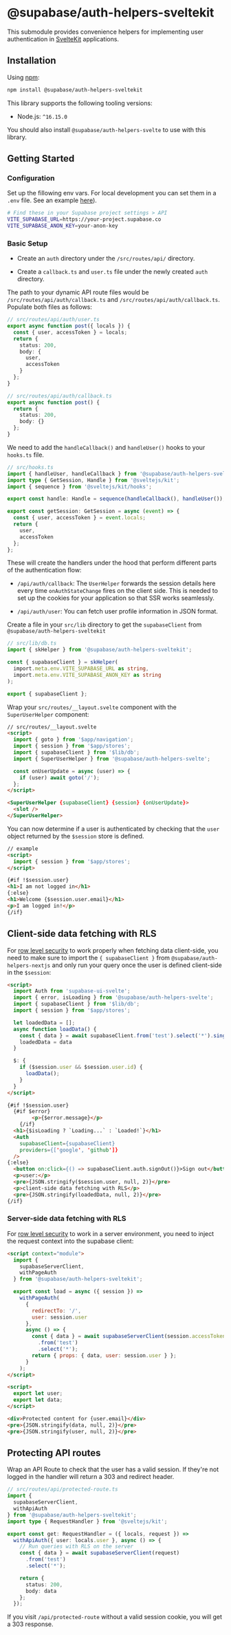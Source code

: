 # @supabase/auth-helpers-sveltekit

This submodule provides convenience helpers for implementing user authentication in [SvelteKit](https://kit.svelte.dev/) applications.

## Installation

Using [npm](https://npmjs.org):

```sh
npm install @supabase/auth-helpers-sveltekit
```

This library supports the following tooling versions:

- Node.js: `^16.15.0`

You should also install `@supabase/auth-helpers-svelte` to use with this library.

## Getting Started

### Configuration

Set up the fillowing env vars. For local development you can set them in a `.env` file. See an example [here](../../examples/sveltekit/example.env)).

```bash
# Find these in your Supabase project settings > API
VITE_SUPABASE_URL=https://your-project.supabase.co
VITE_SUPABASE_ANON_KEY=your-anon-key
```

### Basic Setup

- Create an `auth` directory under the `/src/routes/api/` directory.

- Create a `callback.ts` and `user.ts` file under the newly created `auth` directory.

The path to your dynamic API route files would be `/src/routes/api/auth/callback.ts` and `/src/routes/api/auth/callback.ts`. Populate both files as follows:

```ts
// src/routes/api/auth/user.ts
export async function post({ locals }) {
  const { user, accessToken } = locals;
  return {
    status: 200,
    body: {
      user,
      accessToken
    }
  };
}
```

```ts
// src/routes/api/auth/callback.ts
export async function post() {
  return {
    status: 200,
    body: {}
  };
}
```

We need to add the `handleCallback()` and `handleUser()` hooks to your `hooks.ts` file.

```ts
// src/hooks.ts
import { handleUser, handleCallback } from '@supabase/auth-helpers-sveltekit';
import type { GetSession, Handle } from '@sveltejs/kit';
import { sequence } from '@sveltejs/kit/hooks';

export const handle: Handle = sequence(handleCallback(), handleUser());

export const getSession: GetSession = async (event) => {
  const { user, accessToken } = event.locals;
  return {
    user,
    accessToken
  };
};
```

These will create the handlers under the hood that perform different parts of the authentication flow:

- `/api/auth/callback`: The `UserHelper` forwards the session details here every time `onAuthStateChange` fires on the client side. This is needed to set up the cookies for your application so that SSR works seamlessly.

- `/api/auth/user`: You can fetch user profile information in JSON format.

Create a file in your `src/lib` directory to get the `supabaseClient` from `@supabase/auth-helpers-sveltekit`

```ts
// src/lib/db.ts
import { skHelper } from '@supabase/auth-helpers-sveltekit';

const { supabaseClient } = skHelper(
  import.meta.env.VITE_SUPABASE_URL as string,
  import.meta.env.VITE_SUPABASE_ANON_KEY as string
);

export { supabaseClient };
```

Wrap your `src/routes/__layout.svelte` component with the `SuperUserHelper` component:

```html
// src/routes/__layout.svelte
<script>
  import { goto } from '$app/navigation';
  import { session } from '$app/stores';
  import { supabaseClient } from '$lib/db';
  import { SuperUserHelper } from '@supabase/auth-helpers-svelte';

  const onUserUpdate = async (user) => {
    if (user) await goto('/');
  };
</script>

<SuperUserHelper {supabaseClient} {session} {onUserUpdate}>
  <slot />
</SuperUserHelper>
```

You can now determine if a user is authenticated by checking that the `user` object returned by the `$session` store is defined.

```html
// example
<script>
  import { session } from '$app/stores';
</script>

{#if !$session.user}
<h1>I am not logged in</h1>
{:else}
<h1>Welcome {$session.user.email}</h1>
<p>I am logged in!</p>
{/if}
```

## Client-side data fetching with RLS

For [row level security](https://supabase.com/docs/learn/auth-deep-dive/auth-row-level-security) to work properly when fetching data client-side, you need to make sure to import the `{ supabaseClient }` from `@supabase/auth-helpers-nextjs` and only run your query once the user is defined client-side in the `$session`:

```html
<script>
  import Auth from 'supabase-ui-svelte';
  import { error, isLoading } from '@supabase/auth-helpers-svelte';
  import { supabaseClient } from '$lib/db';
  import { session } from '$app/stores';

  let loadedData = [];
  async function loadData() {
    const { data } = await supabaseClient.from('test').select('*').single();
    loadedData = data
  }

  $: {
    if ($session.user && $session.user.id) {
      loadData();
    }
  }
</script>

{#if !$session.user}
  {#if $error}
		<p>{$error.message}</p>
	{/if}
  <h1>{$isLoading ? `Loading...` : `Loaded!`}</h1>
  <Auth
    supabaseClient={supabaseClient}
    providers={['google', 'github']}
  />
{:else}
  <button on:click={() => supabaseClient.auth.signOut()}>Sign out</button>
  <p>user:</p>
  <pre>{JSON.stringify($session.user, null, 2)}</pre>
  <p>client-side data fetching with RLS</p>
  <pre>{JSON.stringify(loadedData, null, 2)}</pre>
{/if}
```

### Server-side data fetching with RLS

For [row level security](https://supabase.com/docs/learn/auth-deep-dive/auth-row-level-security) to work in a server environment, you need to inject the request context into the supabase client:

```html
<script context="module">
  import {
    supabaseServerClient,
    withPageAuth
  } from '@supabase/auth-helpers-sveltekit';

  export const load = async ({ session }) =>
    withPageAuth(
      {
        redirectTo: '/',
        user: session.user
      },
      async () => {
        const { data } = await supabaseServerClient(session.accessToken)
          .from('test')
          .select('*');
        return { props: { data, user: session.user } };
      }
    );
</script>

<script>
  export let user;
  export let data;
</script>

<div>Protected content for {user.email}</div>
<pre>{JSON.stringify(data, null, 2)}</pre>
<pre>{JSON.stringify(user, null, 2)}</pre>
```

## Protecting API routes

Wrap an API Route to check that the user has a valid session. If they're not logged in the handler will return a
303 and redirect header.

```ts
// src/routes/api/protected-route.ts
import {
  supabaseServerClient,
  withApiAuth
} from '@supabase/auth-helpers-sveltekit';
import type { RequestHandler } from '@sveltejs/kit';

export const get: RequestHandler = ({ locals, request }) =>
  withApiAuth({ user: locals.user }, async () => {
    // Run queries with RLS on the server
    const { data } = await supabaseServerClient(request)
      .from('test')
      .select('*');

    return {
      status: 200,
      body: data
    };
  });
```

If you visit `/api/protected-route` without a valid session cookie, you will get a 303 response.
